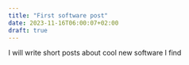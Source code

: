 ```yaml
---
title: "First software post"
date: 2023-11-16T06:00:07+02:00
draft: true
---
```


I will write short posts about cool new software I find
